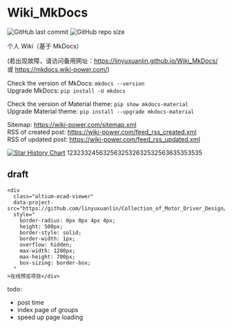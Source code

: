 # Wiki_MkDocs

![GitHub last commit](https://img.shields.io/github/last-commit/linyuxuanlin/Wiki_MkDocs)
![GitHub repo size](https://img.shields.io/github/repo-size/linyuxuanlin/Wiki_MkDocs)

个人 Wiki（基于 MkDocs）

(若出现故障，请访问备用网址：https://linyuxuanlin.github.io/Wiki_MkDocs/ 或 https://mkdocs.wiki-power.com/)

Check the version of MkDocs: `mkdocs --version`  
Upgrade MkDocs: `pip install -U mkdocs`  

Check the version of Material theme: `pip show mkdocs-material`  
Upgrade Material theme: `pip install --upgrade mkdocs-material`

Sitemap: <https://wiki-power.com/sitemap.xml>  
RSS of created post: <https://wiki-power.com/feed_rss_created.xml>  
RSS of updated post: <https://wiki-power.com/feed_rss_updated.xml>

[![Star History Chart](https://api.star-history.com/svg?repos=linyuxuanlin/Wiki_MkDocs&type=Timeline)](https://star-history.com/#linyuxuanlin/Wiki_MkDocs&Timeline)
1232332456325632532632532563635353535
## draft

```
<div
  class="altium-ecad-viewer"
  data-project-src="https://github.com/linyuxuanlin/Collection_of_Motor_Driver_Design/raw/main/DC_Motor/IR2104S/IR2104S.SchDoc"
  style="
    border-radius: 0px 0px 4px 4px;
    height: 500px;
    border-style: solid;
    border-width: 1px;
    overflow: hidden;
    max-width: 1280px;
    max-height: 700px;
    box-sizing: border-box;
  "
>在线预览项目</div>
```

todo:

- post time
- index page of groups
- speed up page loading 
